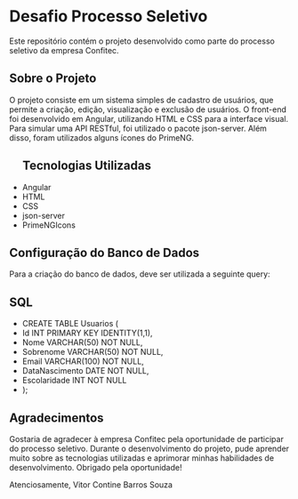 <h1>Desafio Processo Seletivo</h1>
Este repositório contém o projeto desenvolvido como parte do processo seletivo da empresa Confitec.

<h2>Sobre o Projeto</h2>
<p>   O projeto consiste em um sistema simples de cadastro de usuários, que permite a criação, edição, visualização e exclusão de usuários. O front-end foi desenvolvido em Angular, utilizando HTML e CSS para a interface visual. Para simular uma API RESTful, foi utilizado o pacote json-server. Além disso, foram utilizados alguns ícones do PrimeNG.</p>

<ul><h2>Tecnologias Utilizadas</h2>
<li>Angular</li>
<li>HTML</li>
<li>CSS</li>
<li>json-server</li>
<li>PrimeNGIcons</li>
</ul>

<h2>Configuração do Banco de Dados</h2>
Para a criação do banco de dados, deve ser utilizada a seguinte query:

<h2>SQL</h2>

- CREATE TABLE Usuarios (
- Id INT PRIMARY KEY IDENTITY(1,1),
- Nome VARCHAR(50) NOT NULL,
- Sobrenome VARCHAR(50) NOT NULL,
- Email VARCHAR(100) NOT NULL,
- DataNascimento DATE NOT NULL,
- Escolaridade INT NOT NULL
- );

<h2>Agradecimentos</h2>
Gostaria de agradecer à empresa Confitec pela oportunidade de participar do processo seletivo. Durante o desenvolvimento do projeto, pude aprender muito sobre as tecnologias utilizadas e aprimorar minhas habilidades de desenvolvimento. Obrigado pela oportunidade!

Atenciosamente,
Vitor Contine Barros Souza

